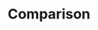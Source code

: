 ---
title: Comparison
longTitle: 'Comparison'
tags:
- gccommon
french:
- "[[Comparaison]]"
usedFor:
- "[[Comparative analysis]]"
---